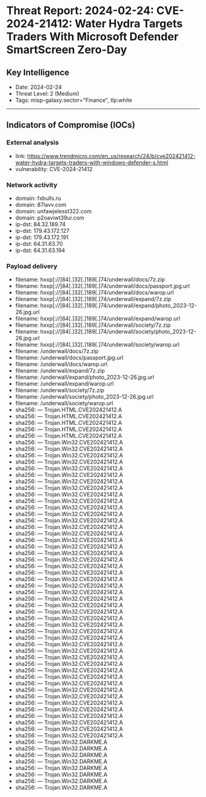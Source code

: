 # Threat Report: 2024-02-24: CVE-2024-21412: Water Hydra Targets Traders With Microsoft Defender SmartScreen Zero-Day


## Key Intelligence
* Date: 2024-02-24
* Threat Level: 2 (Medium)
* Tags: misp-galaxy:sector="Finance", tlp:white

---

## Indicators of Compromise (IOCs)
### External analysis
* link: https://www.trendmicro.com/en_us/research/24/b/cve202421412-water-hydra-targets-traders-with-windows-defender-s.html
* vulnerability: CVE-2024-21412

### Network activity
* domain: fxbulls.ru
* domain: 87iavv.com
* domain: unfawjelesst322.com
* domain: p2oaviwt39ui.com
* ip-dst: 84.32.189.74
* ip-dst: 179.43.172.127
* ip-dst: 179.43.172.191
* ip-dst: 64.31.63.70
* ip-dst: 64.31.63.194

### Payload delivery
* filename: hxxp[://]84[.]32[.]189[.]74/underwall/docs/7z.zip
* filename: hxxp[://]84[.]32[.]189[.]74/underwall/docs/passport.jpg.url
* filename: hxxp[://]84[.]32[.]189[.]74/underwall/docs/warop.url
* filename: hxxp[://]84[.]32[.]189[.]74/underwall/expand/7z.zip
* filename: hxxp[://]84[.]32[.]189[.]74/underwall/expand/photo_2023-12-26.jpg.url
* filename: hxxp[://]84[.]32[.]189[.]74/underwall/expand/warop.url
* filename: hxxp[://]84[.]32[.]189[.]74/underwall/society/7z.zip
* filename: hxxp[://]84[.]32[.]189[.]74/underwall/society/photo_2023-12-26.jpg.url
* filename: hxxp[://]84[.]32[.]189[.]74/underwall/society/warop.url
* filename: /underwall/docs/7z.zip
* filename: /underwall/docs/passport.jpg.url
* filename: /underwall/docs/warop.url
* filename: /underwall/expand/7z.zip
* filename: /underwall/expand/photo_2023-12-26.jpg.url
* filename: /underwall/expand/warop.url
* filename: /underwall/society/7z.zip
* filename: /underwall/society/photo_2023-12-26.jpg.url
* filename: /underwall/society/warop.url
* sha256: <sha256> — Trojan.HTML.CVE202421412.A
* sha256: <sha256> — Trojan.HTML.CVE202421412.A
* sha256: <sha256> — Trojan.HTML.CVE202421412.A
* sha256: <sha256> — Trojan.HTML.CVE202421412.A
* sha256: <sha256> — Trojan.HTML.CVE202421412.A
* sha256: <sha256> — Trojan.Win32.CVE202421412.A
* sha256: <sha256> — Trojan.Win32.CVE202421412.A
* sha256: <sha256> — Trojan.Win32.CVE202421412.A
* sha256: <sha256> — Trojan.Win32.CVE202421412.A
* sha256: <sha256> — Trojan.Win32.CVE202421412.A
* sha256: <sha256> — Trojan.Win32.CVE202421412.A
* sha256: <sha256> — Trojan.Win32.CVE202421412.A
* sha256: <sha256> — Trojan.Win32.CVE202421412.A
* sha256: <sha256> — Trojan.Win32.CVE202421412.A
* sha256: <sha256> — Trojan.Win32.CVE202421412.A
* sha256: <sha256> — Trojan.Win32.CVE202421412.A
* sha256: <sha256> — Trojan.Win32.CVE202421412.A
* sha256: <sha256> — Trojan.Win32.CVE202421412.A
* sha256: <sha256> — Trojan.Win32.CVE202421412.A
* sha256: <sha256> — Trojan.Win32.CVE202421412.A
* sha256: <sha256> — Trojan.Win32.CVE202421412.A
* sha256: <sha256> — Trojan.Win32.CVE202421412.A
* sha256: <sha256> — Trojan.Win32.CVE202421412.A
* sha256: <sha256> — Trojan.Win32.CVE202421412.A
* sha256: <sha256> — Trojan.Win32.CVE202421412.A
* sha256: <sha256> — Trojan.Win32.CVE202421412.A
* sha256: <sha256> — Trojan.Win32.CVE202421412.A
* sha256: <sha256> — Trojan.Win32.CVE202421412.A
* sha256: <sha256> — Trojan.Win32.CVE202421412.A
* sha256: <sha256> — Trojan.Win32.CVE202421412.A
* sha256: <sha256> — Trojan.Win32.CVE202421412.A
* sha256: <sha256> — Trojan.Win32.CVE202421412.A
* sha256: <sha256> — Trojan.Win32.CVE202421412.A
* sha256: <sha256> — Trojan.Win32.CVE202421412.A
* sha256: <sha256> — Trojan.Win32.CVE202421412.A
* sha256: <sha256> — Trojan.Win32.CVE202421412.A
* sha256: <sha256> — Trojan.Win32.CVE202421412.A
* sha256: <sha256> — Trojan.Win32.CVE202421412.A
* sha256: <sha256> — Trojan.Win32.CVE202421412.A
* sha256: <sha256> — Trojan.Win32.CVE202421412.A
* sha256: <sha256> — Trojan.Win32.CVE202421412.A
* sha256: <sha256> — Trojan.Win32.CVE202421412.A
* sha256: <sha256> — Trojan.Win32.CVE202421412.A
* sha256: <sha256> — Trojan.Win32.CVE202421412.A
* sha256: <sha256> — Trojan.Win32.CVE202421412.A
* sha256: <sha256> — Trojan.Win32.CVE202421412.A
* sha256: <sha256> — Trojan.Win32.CVE202421412.A
* sha256: <sha256> — Trojan.Win32.CVE202421412.A
* sha256: <sha256> — Trojan.Win32.CVE202421412.A
* sha256: <sha256> — Trojan.Win32.CVE202421412.A
* sha256: <sha256> — Trojan.Win32.CVE202421412.A
* sha256: <sha256> — Trojan.Win32.DARKME.A
* sha256: <sha256> — Trojan.Win32.DARKME.A
* sha256: <sha256> — Trojan.Win32.DARKME.A
* sha256: <sha256> — Trojan.Win32.DARKME.A
* sha256: <sha256> — Trojan.Win32.DARKME.A
* sha256: <sha256> — Trojan.Win32.DARKME.A
* sha256: <sha256> — Trojan.Win32.DARKME.A
* sha256: <sha256> — Trojan.Win32.DARKME.A
